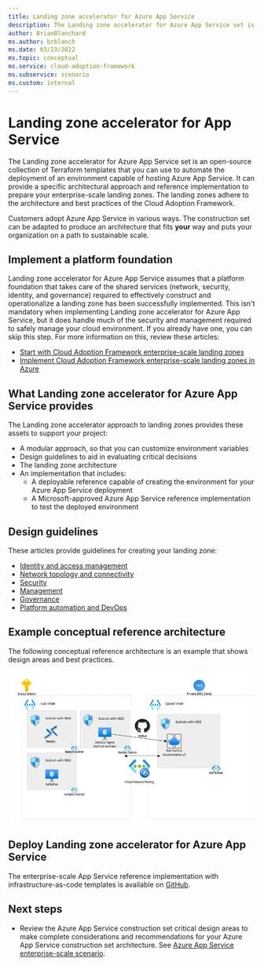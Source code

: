 ```yaml
---
title: Landing zone accelerator for Azure App Service
description: The Landing zone accelerator for Azure App Service set is an open-source collection of Terraform templates that you can use to automate the deployment of an environment capable of hosting Azure App Service.
author: BrianBlanchard
ms.author: brblanch
ms.date: 03/23/2022
ms.topic: conceptual
ms.service: cloud-adoption-framework
ms.subservice: scenario
ms.custom: internal
---
```


# Landing zone accelerator for App Service

The Landing zone accelerator for Azure App Service set is an open-source collection of Terraform templates that you can use to automate the deployment of an environment capable of hosting Azure App Service. It can provide a specific architectural approach and reference implementation to prepare your enterprise-scale landing zones. The landing zones adhere to the architecture and best practices of the Cloud Adoption Framework.

Customers adopt Azure App Service in various ways. The construction set can be adapted to produce an architecture that fits **your** way and puts your organization on a path to sustainable scale.

## Implement a platform foundation

Landing zone accelerator for Azure App Service assumes that a platform foundation that takes care of the shared services (network, security, identity, and governance) required to effectively construct and operationalize a landing zone has been successfully implemented. This isn't mandatory when implementing Landing zone accelerator for Azure App Service, but it does handle much of the security and management required to safely manage your cloud environment. If you already have one, you can skip this step. For more information on this, review these articles:

- [Start with Cloud Adoption Framework enterprise-scale landing zones](/azure/cloud-adoption-framework/ready/enterprise-scale/)
- [Implement Cloud Adoption Framework enterprise-scale landing zones in Azure](/azure/cloud-adoption-framework/ready/enterprise-scale/implementation)

## What Landing zone accelerator for Azure App Service provides

The Landing zone accelerator approach to landing zones provides these assets to support your project:

- A modular approach, so that you can customize environment variables
- Design guidelines to aid in evaluating critical decisions
- The landing zone architecture
- An implementation that includes:
  - A deployable reference capable of creating the environment for your Azure App Service deployment
  - A Microsoft-approved Azure App Service reference implementation to test the deployed environment

## Design guidelines

These articles provide guidelines for creating your landing zone:

- [Identity and access management](./identity-and-access-management.md)
- [Network topology and connectivity](./network-topology-and-connectivity.md)
- [Security](./security.md)
- [Management](./management.md)
- [Governance](./governance.md)
- [Platform automation and DevOps](./platform-automation-and-devops.md)

## Example conceptual reference architecture

The following conceptual reference architecture is an example that shows design areas and best practices.

[![Landing zone accelerator for App Service architecture](./media/landing-zone-accelerator/reference-implementation.png)](./media/landing-zone-accelerator/reference-implementation.png#lightbox)

## Deploy Landing zone accelerator for Azure App Service

The enterprise-scale App Service reference implementation with infrastructure-as-code templates is available on [GitHub](https://github.com/Azure/appservice-landing-zone-accelerator).

## Next steps

- Review the Azure App Service construction set critical design areas to make complete considerations and recommendations for your Azure App Service construction set architecture. See [Azure App Service enterprise-scale scenario](./identity-and-access-management.md).
